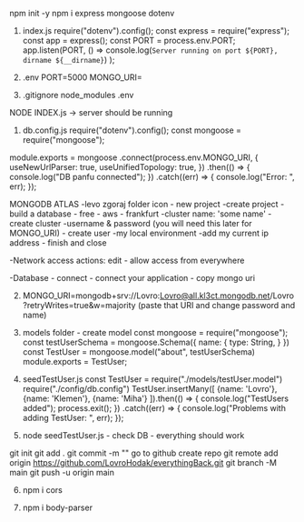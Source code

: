 npm init -y
npm i express mongoose dotenv

1. index.js
   require("dotenv").config();
   const express = require("express");
   const app = express();
   const PORT = process.env.PORT;
   app.listen(PORT, () =>
   console.log(`Server running on port ${PORT}, dirname ${__dirname}`)
   );

2. .env
   PORT=5000
   MONGO_URI=

3. .gitignore
   node_modules
   .env

NODE INDEX.js -> server should be running

1. db.config.js
   require("dotenv").config();
   const mongoose = require("mongoose");

module.exports = mongoose
.connect(process.env.MONGO_URI, {
useNewUrlParser: true,
useUnifiedTopology: true,
})
.then(() => {
console.log("DB panfu connected");
})
.catch((err) => {
console.log("Error: ", err);
});

MONGODB ATLAS
-levo zgoraj folder icon - new project
-create project
-build a database - free - aws - frankfurt
-cluster name: 'some name' - create cluster
-username & password (you will need this later for MONGO_URI) - create user
-my local environment
-add my current ip address - finish and close

-Network access
actions: edit - allow access from everywhere

-Database - connect - connect your application - copy mongo uri

2. MONGO_URI=mongodb+srv://Lovro:Lovro@all.kl3ct.mongodb.net/Lovro?retryWrites=true&w=majority (paste that URI and change password and name)

3. models folder - create model
   const mongoose = require("mongoose");
   const testUserSchema = mongoose.Schema({
   name: {
   type: String,
   }
   })
   const TestUser = mongoose.model("about", testUserSchema)
   module.exports = TestUser;

4. seedTestUser.js
   const TestUser = require("./models/testUser.model")
   require("./config/db.config")
   TestUser.insertMany([
   {name: 'Lovro'},
   {name: 'Klemen'},
   {name: 'Miha'}
   ]).then(() => {
   console.log("TestUsers added");
   process.exit();
   })
   .catch((err) => {
   console.log("Problems with adding TestUser: ", err);
   });

5. node seedTestUser.js - check DB - everything should work

git init
git add .
git commit -m ""
go to github create repo
git remote add origin https://github.com/LovroHodak/everythingBack.git
git branch -M main
git push -u origin main

6. npm i cors

7. npm i body-parser

